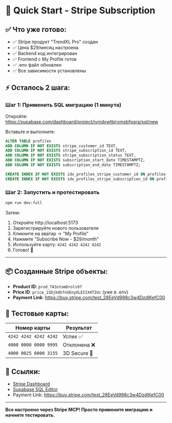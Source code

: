 # 🚀 Quick Start - Stripe Subscription

## ✅ Что уже готово:

- ✅ Stripe продукт "TrendXL Pro" создан
- ✅ Цена $29/месяц настроена
- ✅ Backend код интегрирован
- ✅ Frontend с My Profile готов
- ✅ .env файл обновлен
- ✅ Все зависимости установлены

## ⚡ Осталось 2 шага:

### Шаг 1: Применить SQL миграцию (1 минута)

Откройте: https://supabase.com/dashboard/project/jynidxwtbjrxmsbfpqra/sql/new

Вставьте и выполните:

```sql
ALTER TABLE profiles
ADD COLUMN IF NOT EXISTS stripe_customer_id TEXT,
ADD COLUMN IF NOT EXISTS stripe_subscription_id TEXT,
ADD COLUMN IF NOT EXISTS stripe_subscription_status TEXT,
ADD COLUMN IF NOT EXISTS subscription_start_date TIMESTAMPTZ,
ADD COLUMN IF NOT EXISTS subscription_end_date TIMESTAMPTZ;

CREATE INDEX IF NOT EXISTS idx_profiles_stripe_customer_id ON profiles(stripe_customer_id);
CREATE INDEX IF NOT EXISTS idx_profiles_stripe_subscription_id ON profiles(stripe_subscription_id);
```

### Шаг 2: Запустить и протестировать

```bash
npm run dev:full
```

Затем:

1. Откройте http://localhost:5173
2. Зарегистрируйте нового пользователя
3. Кликните на аватар → "My Profile"
4. Нажмите "Subscribe Now - $29/month"
5. Используйте карту: `4242 4242 4242 4242`
6. Готово! 🎉

---

## 📦 Созданные Stripe объекты:

- **Product ID**: `prod_TA3stomDrols97`
- **Price ID**: `price_1SDjkdGfnGEnyXLEIIX4TIUc` (уже в .env)
- **Payment Link**: https://buy.stripe.com/test_28EeVd998c3w4DzdlKefC00

## 🎯 Тестовые карты:

| Номер карты           | Результат    |
| --------------------- | ------------ |
| `4242 4242 4242 4242` | Успех ✅     |
| `4000 0000 0000 9995` | Отклонена ❌ |
| `4000 0025 0000 3155` | 3D Secure 🔐 |

## 🔗 Ссылки:

- [Stripe Dashboard](https://dashboard.stripe.com/test/dashboard)
- [Supabase SQL Editor](https://supabase.com/dashboard/project/jynidxwtbjrxmsbfpqra/sql/new)
- Payment Link: https://buy.stripe.com/test_28EeVd998c3w4DzdlKefC00

---

**Все настроено через Stripe MCP! Просто примените миграцию и начните тестировать.**

